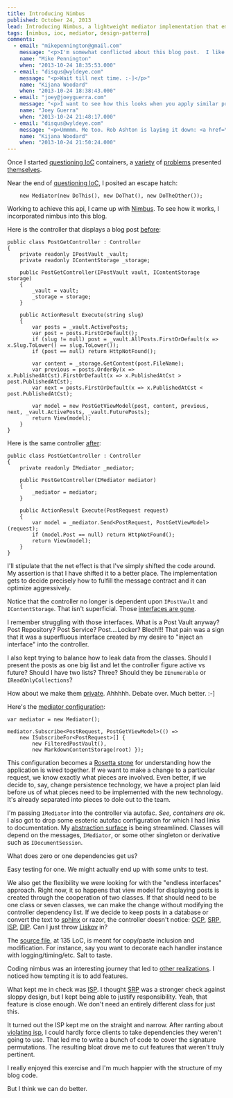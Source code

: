 ```yaml
---
title: Introducing Nimbus
published: October 24, 2013
lead: Introducing Nimbus, a lightweight mediator implementation that emerged from questioning traditional IoC container patterns and seeking simpler alternatives.
tags: [nimbus, ioc, mediator, design-patterns]
comments:
  - email: "mikepennington@gmail.com"
    message: "<p>I'm somewhat conflicted about this blog post.  I like what you're doing, and the code is very clean and concise.  And ISP is followed such that, as you mention, units of work are separate and can be tested as actual units.  Although, on the other hand, it feels a little bit like magic.  The old way, although messier, was at-a-glance readable.  I feel like there's a middle ground somewhere.</p><p>Been enjoying your blog.  :)</p>"
    name: "Mike Pennington"
    when: "2013-10-24 18:35:53.000"
  - email: "disqus@wyldeye.com"
    message: "<p>Wait till next time. :-]</p>"
    name: "Kijana Woodard"
    when: "2013-10-24 18:38:43.000"
  - email: "joey@joeyguerra.com"
    message: "<p>I want to see how this looks when you apply similar principles in JavaScript. </p>"
    name: "Joey Guerra"
    when: "2013-10-24 21:48:17.000"
  - email: "disqus@wyldeye.com"
    message: "<p>Ummmm. Me too. Rob Ashton is laying it down: <a href=\"https://github.com/robashton/look-ma-no-frameworks\" rel=\"nofollow\">https://github.com/robashton/l...</a></p>"
    name: "Kijana Woodard"
    when: "2013-10-24 21:50:24.000"
---
```

Once I started [questioning IoC] containers, a [variety][violating isp] of [problems][violating srp] presented [themselves][foo ifoo].

Near the end of [questioning IoC], I posited an escape hatch:

        new Mediator(new DoThis(), new DoThat(), new DoTheOther());

Working to achieve this api, I came up with [Nimbus]. To see how it works, I incorporated nimbus into this blog.

Here is the controller that displays a blog post [before]:

    public class PostGetController : Controller
    {
        private readonly IPostVault _vault;
        private readonly IContentStorage _storage;

        public PostGetController(IPostVault vault, IContentStorage storage)
        {
            _vault = vault;
            _storage = storage;
        }

        public ActionResult Execute(string slug)
        {
            var posts = _vault.ActivePosts; 
            var post = posts.FirstOrDefault();
            if (slug != null) post = _vault.AllPosts.FirstOrDefault(x => x.Slug.ToLower() == slug.ToLower());
            if (post == null) return HttpNotFound();

            var content = _storage.GetContent(post.FileName);
            var previous = posts.OrderBy(x => x.PublishedAtCst).FirstOrDefault(x => x.PublishedAtCst > post.PublishedAtCst);
            var next = posts.FirstOrDefault(x => x.PublishedAtCst < post.PublishedAtCst);

            var model = new PostGetViewModel(post, content, previous, next, _vault.ActivePosts, _vault.FuturePosts);
            return View(model);
        }
    }

Here is the same controller [after]:

    public class PostGetController : Controller
    {
        private readonly IMediator _mediator;

        public PostGetController(IMediator mediator)
        {
            _mediator = mediator;
        }

        public ActionResult Execute(PostRequest request)
        {
            var model = _mediator.Send<PostRequest, PostGetViewModel>(request);
            if (model.Post == null) return HttpNotFound();
            return View(model);
        }
    }        

I'll stipulate that the net effect is that I've simply shifted the code around. My assertion is that I have shifted it to a better place. The implementation gets to decide precisely how to fulfill the message contract and it can optimize aggressively.

Notice that the controller no longer is dependent upon `IPostVault` and `IContentStorage`. That isn't superficial. Those [interfaces are gone]. 

I remember struggling with those interfaces. What is a Post Vault anyway? Post Repository? Post Service? Post....Locker? Blech!!! That pain was a sign that it was a superfluous interface created by my desire to "inject an interface" into the controller.

I also kept trying to balance how to leak data from the classes. Should I present the posts as one big list and let the controller figure active vs future? Should I have two lists? Three? Should they be `IEnumerable` or `IReadOnlyCollections`?

How about we make them [private]. Ahhhhh. Debate over. Much better. :-]

Here's the [mediator configuration]:

    var mediator = new Mediator();

    mediator.Subscribe<PostRequest, PostGetViewModel>(() => 
        new ISubscribeFor<PostRequest>[] { 
            new FilteredPostVault(), 
            new MarkdownContentStorage(root) });

This configuration becomes a [Rosetta stone] for understanding how the application is wired together. If we want to make a change to a particular request, we know exactly what pieces are involved. Even better, if we decide to, say, change persistence technology, we have a project plan laid before us of what pieces need to be implemented with the new technology. It's already separated into pieces to dole out to the team.

I'm passing `IMediator` into the controller via autofac. _See, containers are ok_. I also got to drop some esoteric autofac configuration for which I had links to documentation. My [abstraction surface] is being streamlined. Classes will depend on the messages, `IMediator`, or some other singleton or derivative such as `IDocumentSession`.

What does zero or one dependencies get us? 

Easy testing for one. We might actually end up with some _units_ to test.

We also get the flexibility we were looking for with the "endless interfaces" approach. Right now, it so happens that view model for displaying posts is created through the cooperation of two classes. If that should need to be one class or seven classes, we can make the change without modifying the controller dependency list. If we decide to keep posts in a database or convert the text to [sphinx] or razor, the controller doesn't notice: [OCP], [SRP], [ISP], [DIP]. Can I just throw [Liskov][lsp] in?

The [source file][nimbus source], at 135 LoC, is meant for copy/paste inclusion and modification. For instance, say you want to decorate each handler instance with logging/timing/etc. Salt to taste.

Coding nimbus was an interesting journey that led to [other realizations][partial application]. I noticed how tempting it is to add features. 

What kept me in check was [ISP]. I thought [SRP] was a stronger check against sloppy design, but I kept being able to justify responsibility. Yeah, that feature is close enough. We don't need an entirely different class for just this.

It turned out the ISP kept me on the straight and narrow. After ranting about [violating isp], I could hardly force clients to take dependencies they weren't going to use. That led me to write a bunch of code to cover the signature permutations. The resulting bloat drove me to cut features that weren't truly pertinent. 

I really enjoyed this exercise and I'm much happier with the structure of my blog code.

But I think we can do better.

[questioning ioc]: /questioning-ioc-containers
[violating isp]: /violating-isp-with-constructor-injection
[violating srp]: /violating-srp-with-constructor-injection
[foo ifoo]: /foo-ifoo-is-an-anti-pattern
[Nimbus]: https://github.com/kijanawoodard/nimbus
[nimbus source]: https://github.com/kijanawoodard/nimbus/blob/b594b02a5770bf142b19f1ab468967d5f0bab694/src/mediator.cs
[partial application]: /constructor-injection-is-partial-application
[isp]: https://en.wikipedia.org/wiki/Interface_segregation_principle
[srp]: https://en.wikipedia.org/wiki/Single_responsibility_principle
[ocp]: https://en.wikipedia.org/wiki/Open/closed_principle
[dip]: https://en.wikipedia.org/wiki/Dependency_inversion_principle
[lsp]: https://en.wikipedia.org/wiki/Liskov_substitution_principle
[before]: https://github.com/kijanawoodard/Blog/blob/300ecdf6b48190849b204dbf0ad20b5c80dfd4f4/src/Blog.Web/Actions/PostGet/PostGetController.cs
[after]: https://github.com/kijanawoodard/Blog/blob/73cbeff9998dcead1d7a3da03669486216288d7b/src/Blog.Web/Actions/PostGet/PostGetController.cs#L20
[interfaces are gone]: https://github.com/kijanawoodard/Blog/commit/73cbeff9998dcead1d7a3da03669486216288d7b#diff-3131dcc0de723f47d2adfdd9e355dafdL112
[private]: https://github.com/kijanawoodard/Blog/blob/73cbeff9998dcead1d7a3da03669486216288d7b/src/Blog.Web/Infrastructure/FilteredPostVault.cs#L12
[mediator configuration]: https://github.com/kijanawoodard/Blog/blob/73cbeff9998dcead1d7a3da03669486216288d7b/src/Blog.Web/Initialization/AutofacConfig.cs#L20
[rosetta stone]: https://en.wikipedia.org/wiki/Rosetta_Stone
[abstraction surface]: https://ayende.com/blog/154081/limit-your-abstractions-you-only-get-six-to-a-dozen-in-the-entire-app
[sphinx]: https://sphinx-doc.org/rest.html#rst-primer

